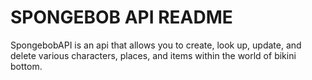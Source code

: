 # SPONGEBOB API README

SpongebobAPI is an api that allows you to create, look up, update, and delete
various characters, places, and items within the world of bikini bottom.
